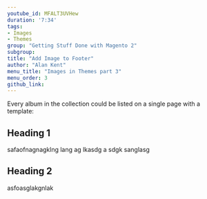 ```yaml
---
youtube_id: MFALT3UVHew
duration: '7:34'
tags:
- Images
- Themes
group: "Getting Stuff Done with Magento 2"
subgroup:
title: "Add Image to Footer"
author: "Alan Kent"
menu_title: "Images in Themes part 3"
menu_order: 3
github_link:
---
```

Every album in the collection could be listed on a single page with a template:

## Heading 1

safaofnagnagklng lang ag lkasdg
a sdgk sanglasg

## Heading 2

asfoasglakgnlak
 
